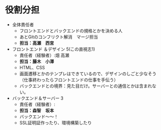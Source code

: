 # 役割分担
- 全体責任者
    - フロントエンドとバックエンドの規格とかを決める人
    - あとGitのコンフリクト解消　マージ担当
    - **担当：高瀬　西宮**
- フロントエンド ＆デザイン 5(この直視志1)
    - 責任者（経験者）:畑 高瀬
    - **担当：藤木　小澤**
    - HTML、CSS　
    - 画面遷移とかのテンプレはできているので、デザインのしごと少なそう（仕事終わったらフロントエンドの仕事を手伝う）
    - バックエンドとの境界：見た目だけ。サーバーとの通信とかは含まれない。
- バックエンド＆サーバー  3
    - 責任者（経験者）: 
    - **担当：森智　坂本**
    - バックエンド〜〜！
    - SSL証明証作ったり、環境構築したり

